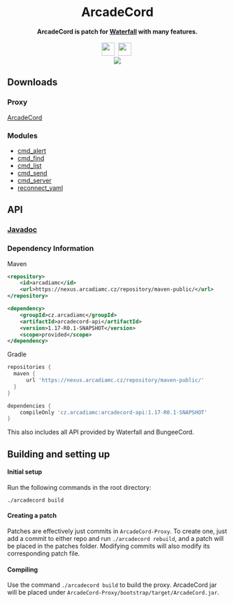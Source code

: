 <div align="center">
    <h1>ArcadeCord</h1>
    <strong>ArcadeCord is patch for <a href="https://github.com/PaperMC/Waterfall">Waterfall</a> with many features.</strong><br><br>
    <img src="https://forthebadge.com/images/badges/made-with-java.svg" height="30">&nbsp;
    <img src="https://forthebadge.com/images/badges/built-with-love.svg" height="30">&nbsp;
    <br>
    <img src="https://ci.arcadiamc.cz/buildStatus/icon?job=arcadecord%2Fmain&style=flat-square">
</div>

## Downloads

### Proxy
[ArcadeCord](https://ci.arcadiamc.cz/job/arcadecord/job/main/lastSuccessfulBuild/artifact/ArcadeCord-Proxy/bootstrap/target/ArcadeCord.jar)

### Modules
* [cmd_alert](https://ci.arcadiamc.cz/job/arcadecord/job/main/lastSuccessfulBuild/artifact/ArcadeCord-Proxy/module/cmd-alert/target/cmd_alert.jar)
* [cmd_find](https://ci.arcadiamc.cz/job/arcadecord/job/main/lastSuccessfulBuild/artifact/ArcadeCord-Proxy/module/cmd-find/target/cmd_find.jar)
* [cmd_list](https://ci.arcadiamc.cz/job/arcadecord/job/main/lastSuccessfulBuild/artifact/ArcadeCord-Proxy/module/cmd-list/target/cmd_list.jar)
* [cmd_send](https://ci.arcadiamc.cz/job/arcadecord/job/main/lastSuccessfulBuild/artifact/ArcadeCord-Proxy/module/cmd-send/target/cmd_send.jar)
* [cmd_server](https://ci.arcadiamc.cz/job/arcadecord/job/main/lastSuccessfulBuild/artifact/ArcadeCord-Proxy/module/cmd-server/target/cmd_server.jar)
* [reconnect_yaml](https://ci.arcadiamc.cz/job/arcadecord/job/main/lastSuccessfulBuild/artifact/ArcadeCord-Proxy/module/reconnect-yaml/target/reconnect_yaml.jar)


## API

### [Javadoc](https://ci.arcadiamc.cz/job/ArcadeCord/job/main/javadoc/index.html)

### Dependency Information
Maven
```xml
<repository>
    <id>arcadiamc</id>
    <url>https://nexus.arcadiamc.cz/repository/maven-public/</url>
</repository>
```
```xml
<dependency>
    <groupId>cz.arcadiamc</groupId>
    <artifactId>arcadecord-api</artifactId>
    <version>1.17-R0.1-SNAPSHOT</version>
    <scope>provided</scope>
</dependency>
```

Gradle
```groovy
repositories {
  maven {
      url 'https://nexus.arcadiamc.cz/repository/maven-public/'
  }
}
```
```groovy
dependencies {
    compileOnly 'cz.arcadiamc:arcadecord-api:1.17-R0.1-SNAPSHOT'
}
```

This also includes all API provided by Waterfall and BungeeCord.

## Building and setting up

#### Initial setup
Run the following commands in the root directory:

```shell
./arcadecord build
```

#### Creating a patch
Patches are effectively just commits in `ArcadeCord-Proxy`.
To create one, just add a commit to either repo and run `./arcadecord rebuild`, and a
patch will be placed in the patches folder. Modifying commits will also modify its
corresponding patch file.

#### Compiling

Use the command `./arcadecord build` to build the proxy. ArcadeCord jar
will be placed under `ArcadeCord-Proxy/bootstrap/target/ArcadeCord.jar`.
